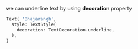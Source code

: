 we can underline text by using **decoration** property

```dart
Text( 'Bhajarangh',
  style: TextStyle(
    decoration: TextDecoration.underline,
  ),
)
```
